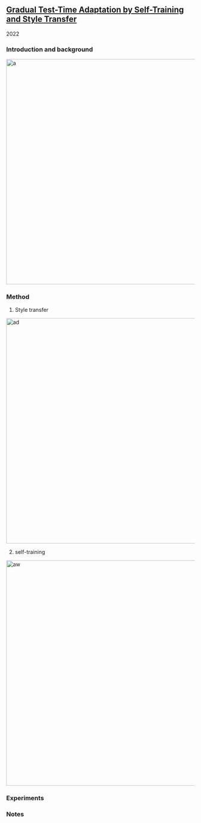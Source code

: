 ## [Gradual Test-Time Adaptation by Self-Training and Style Transfer](https://arxiv.org/abs/2208.07736)


2022

### Introduction and background

<img width=600 alt="a" src="https://github.com/Jo-wang/Daily-Paper-Reading/assets/46414159/cf6e27ed-cddd-4640-9093-1c1b3d04a32e">


### Method
1. Style transfer

<img width=600 alt="ad" src="https://github.com/Jo-wang/Daily-Paper-Reading/assets/46414159/fd6fa8ca-b6f3-43c8-a08a-81387ba17b55">

2. self-training

<img width=600 alt="aw" src="https://github.com/Jo-wang/Daily-Paper-Reading/assets/46414159/7bd240b1-256b-40d0-9f1a-b243c89983ad">

### Experiments

### Notes
